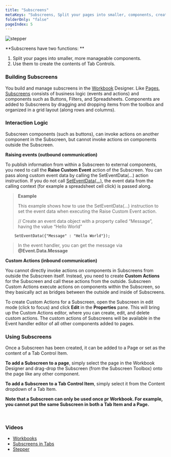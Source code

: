 ```yaml
---
title: "Subscreens"
metaKeys: "Subscreens, Split your pages into smaller, components, create, Tab Controls, Building, Interaction Logic, Raising events, outbound communication, add "
folderOnly: "false"
pageIndex: 5
---
```


![stepper](https://profitbasedocs.blob.core.windows.net/images/stepper.png)


**Subscreens have two functions: **

1.	Split your pages into smaller, more manageable components.
2.	Use them to create the contents of Tab Controls.

### Building Subscreens

You build and manage subscreens in the [Workbook](../workbooks.md) Designer. Like [Pages](pages.md), [Subscreens](howto/subscreens.md) consists of business logic (events and actions) and components such as Buttons, Filters, and Spreadsheets. Components are added to Subscreens by dragging and dropping items from the toolbox and organized in a grid layout (along rows and columns).

### Interaction Logic

Subscreen components (such as buttons), can invoke actions on another component in the Subscreen, but cannot invoke actions on components outside the Subscreen. 

**Raising events (outbound communication)**

To publish information from within a Subscreen to external components, you need to call the **Raise Custom Event** action of the Subscreen. You can pass along custom event data by calling the SetEventData(…) action instruction. If you do not call [SetEventData(…)](programmingmodel/instructions/seteventdata.md), the event data from the calling context (for example a spreadsheet cell click) is passed along.

>**Example**
>
>This example shows how to use the SetEventData(…) instruction to set the event data when executing the Raise Custom Event action.
>
>// Create an event data object with a property called “Message”, having the value “Hello World”
>
        SetEventData({"Message" : "Hello World"});
>
>In the event handler, you can get the message via **@Event.Data.Message**


**Custom Actions (inbound communication)**

You cannot directly invoke actions on components in Subscreens from outside the Subscreen itself. 
Instead, you need to create **Custom Actions** for the Subscreen and call these actions from the outside. Subscreen Custom Actions execute actions on components within the Subscreen, so they basically act as bridges between the outside and inside of Subscreens.

To create Custom Actions for a Subscreen, open the Subscreen in edit mode (click to focus) and click **Edit** in the **Properties** pane. This will bring up the Custom Actions editor, where you can create, edit, and delete custom actions. The custom actions of Subscreens will be available in the Event handler editor of all other components added to pages.

### Using Subscreens

Once a Subscreen has been created, it can be added to a Page or set as the content of a Tab Control Item. 

**To add a Subscreen to a page**, simply select the page in the Workbook Designer and drag-drop the Subscreen (from the Subscreen Toolbox) onto the page like any other component.

**To add a Subscreen to a Tab Control Item**, simply select it from the Content dropdown of a Tab Item.

**Note that a Subscreen can only be used once pr Workbook. For example, you cannot put the same Subscreen in both a Tab Item and a Page.**


<br/>

### Videos

* [Workbooks](../../videos/workbooks.md)
* [Subscreens in Tabs](https://profitbasedocs.blob.core.windows.net/videos/Workbook%20-%20Sub%20Screens%20in%20Tabs.mp4)
* [Stepper](https://profitbasedocs.blob.core.windows.net/videos/Workbook%20-%20Stepper.mp4)